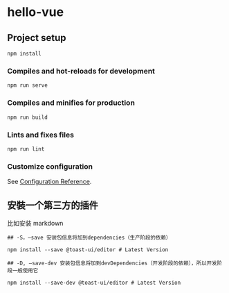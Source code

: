 # hello-vue

## Project setup
```
npm install
```

### Compiles and hot-reloads for development
```
npm run serve
```

### Compiles and minifies for production
```
npm run build
```

### Lints and fixes files
```
npm run lint
```

### Customize configuration
See [Configuration Reference](https://cli.vuejs.org/config/).

## 安裝一个第三方的插件

比如安装 markdown
```
## -S，–save 安装包信息将加到dependencies（生产阶段的依赖）

npm install --save @toast-ui/editor # Latest Version

## -D, –save-dev 安装包信息将加到devDependencies（开发阶段的依赖），所以开发阶段一般使用它

npm install --save-dev @toast-ui/editor # Latest Version
```
